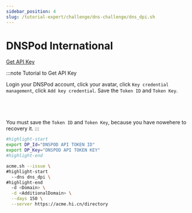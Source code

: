 ```yaml
---
sidebar_position: 4
slug: /tutorial-expert/challenge/dns-challenge/dns_dpi.sh
---
```


# DNSPod International

<p><a href="https://console.dnspod.com/account/token/token" className="button button--secondary button--lg text--no-decoration">Get API Key</a></p>

:::note Tutorial to Get API Key

Login your DNSPod account, click your avatar, click `Key credential management`, click `Add key credential`.
Save the `Token ID` and `Token Key`.

<p><img srcset="/docs/dnspod-create-api-token-step-1.png 2x"></img></p>
<p><img srcset="/docs/dnspod-create-api-token-step-2.png 2x"></img></p>
<p><img srcset="/docs/dnspod-create-api-token-step-3.png 2x"></img></p>
<p><img srcset="/docs/dnspod-create-api-token-step-4.png 2x"></img></p>

You must save the `Token ID` and `Token Key`, because you have nowehere to recovery it.
:::

```bash
#highlight-start
export DP_Id="DNSPOD API TOKEN ID"
export DP_Key="DNSPOD API TOKEN KEY"
#highlight-end

acme.sh --issue \
#highlight-start
  --dns dns_dpi \
#highlight-end
  -d <Domain> \
  -d <AdditionalDomain> \
  --days 150 \
  --server https://acme.hi.cn/directory
```
